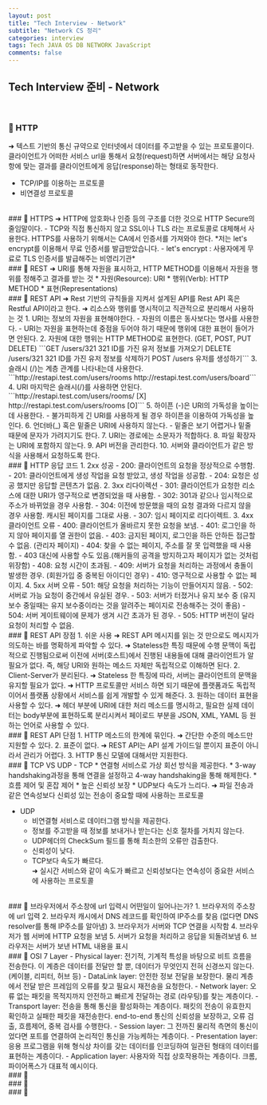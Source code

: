 ```yaml
---  
layout: post  
title: "Tech Interview - Network"  
subtitle: "Network CS 정리"  
categories: interview
tags: Tech JAVA OS DB NETWORK JavaScript
comments: false  
---  
```


## Tech Interview 준비 - Network
<br/>

### &#128204; HTTP
&#10140; 텍스트 기반의 통신 규약으로 인터넷에서 데이터를 주고받을 수 있는 프로토콜이다.  
클라이언트가 어떠한 서비스 url을 통해서 요청(request)하면 서버에서는 해당 요청사항에 맞는 결과를 클라이언트에게 응답(response)하는 형태로 동작한다.  
- TCP/IP를 이용하는 프로토콜  
- 비연결성 프로토콜  

<br/>
### &#128204; HTTPS
&#10140; HTTP에 암호화나 인증 등의 구조를 더한 것으로 HTTP Secure의 줄임말이다.  
- TCP와 직접 통신하지 않고 SSL이나 TLS 라는 프로토콜로 대체해서 사용한다.   
HTTPS를 사용하기 위해서는 CA에서 인증서를 가져와야 한다.  
*저는 let's encrypt를 이용해서 무료 인증서를 발급받았습니다. - let's encrypt : 사용자에게 무료로 TLS 인증서를 발급해주는 비영리기관*

<br/>
### &#128204; REST
&#10140; URI를 통해 자원을 표시하고, HTTP METHOD를 이용해서 자원을 행위를 정해주고 결과를 받는 것  
* 자원(Resource): URI  
* 행위(Verb): HTTP METHOD  
* 표현(Representations)  

<br/>
### &#128204; REST API
&#10140; Rest 기반의 규칙들을 지켜서 설계된 API를 Rest API 혹은 Restful API이라고 한다.  
&#10140; 리소스와 행위를 명시적이고 직관적으로 분리해서 사용하는 것  
1. URI는 정보의 자원을 표현해야한다.  
- 자원의 이름은 동사보다는 명사를 사용한다.  
- URI는 자원을 표현하는데 중점을 두어야 하기 때문에 행위에 대한 표현이 들어가면 안된다.  
2. 자원에 대한 행위는 HTTP METHOD로 표현한다. (GET, POST, PUT DELETE)  
```GET /users/321 321 ID를 가진 유저 정보를 가져오기
DELETE /users/321 321 ID를 가진 유저 정보를 삭제하기
POST /users 유저를 생성하기```
3. 슬래시 (/)는 계층 관계를 나타내는데 사용한다.  
```http://restapi.test.com/users/rooms
http://restapi.test.com/users/board```
4. URI 마지막은 슬래시(/)를 사용하면 안된다.  
```http://restapi.test.com/users/rooms/ [X]
http://restapi.test.com/users/rooms  [O]```
5. 하이픈 (-)은 URI의 가독성을 높이는데 사용한다.   
- 불가피하게 긴 URI를 사용하게 될 경우 하이픈을 이용하여 가독성을 높인다.  
6. 언더바(_) 혹은 밑줄은 URI에 사용하지 않는다.  
- 밑줄은 보기 어렵거나 밑줄 때문에 문자가 가려지기도 한다.  
7. URI는 경로에는 소문자가 적합하다.  
8. 파일 확장자는 URI에 포함하지 않는다.  
9. API 버전을 관리한다.  
10. 서버와 클라이언트가 같은 방식을 사용해서 요청하도록 한다.  

<br/>
### &#128204; HTTP 응답 코드
1. 2xx 성공  
- 200: 클라이언트의 요청을 정상적으로 수행함.  
- 201: 클라이언트에게 생성 작업을 요청 받았고, 생성 작업을 성공함.  
- 204: 요청은 성공 했지만 응답할 콘텐츠가 없음.  
2. 3xx 리다이렉션  
- 301: 클라이언트가 요청한 리소스에 대한 URI가 영구적으로 변경되었을 때 사용함.  
- 302: 301과 같으나 임시적으로 주소가 바뀌었을 경우 사용함.  
- 304: 이전에 방문했을 때의 요청 결과와 다르지 않을 경우 사용함. 캐시된 페이지를 그대로 사용.  
- 307: 임시 페이지로 리다이렉트.  
3. 4xx 클라이언트 오류  
- 400: 클라이언트가 올바르지 못한 요청을 보냄.  
- 401: 로그인을 하지 않아 페이지를 열 권한이 없음.  
- 403: 금지된 페이지, 로그인을 하든 안하든 접근할 수 없음. (관리자 페이지)  
- 404: 찾을 수 없는 페이지, 주소를 잘 못 입력했을 때 사용함.  
- 403 대신에 사용할 수도 있음.(해커들의 공격을 방지하고자 페이지가 없는 것처럼 위장함)  
- 408: 요청 시간이 초과됨.  
- 409: 서버가 요청을 처리하는 과정에서 충돌이 발생한 경우. (회원가입 중 중복된 아이디인 경우)  
- 410: 영구적으로 사용할 수 없는 페이지.  
4. 5xx 서버 오류  
- 501: 해당 요청을 처리하는 기능이 만들어지지 않음.  
- 502: 서버로 가능 요청이 중간에서 유실된 경우.  
- 503: 서버가 터졌거나 유지 보수 중  
(유지 보수 중일때는 유지 보수중이라는 것을 알려주는 페이지로 전송해주는 것이 좋음)  
- 504: 서버 게이트웨이에 문제가 생겨 시간 초과가 된 경우.  
- 505: HTTP 버전이 달라 요청이 처리할 수 없음.  

<br/>
### &#128204; REST API 장점
1. 쉬운 사용  
&#10140; REST API 메시지를 읽는 것 만으로도 메시지가 의도하는 바를 명확하게 파악할 수 있다.  
&#10140; Stateless한 특징 때문에 수행 문맥이 독립적으로 진행됨으로써 이전에 서버(호스트)에서 진행된 내용들에 대해 클라이언트가 알 필요가 없다. 즉, 해당 URI와 원하는 메소드 자체만 독립적으로 이해하면 된다.  
2. Client-Server가 분리된다.  
&#10140; Stateless 한 특징에 따라, 서버는 클라이언트의 문맥을 유지할 필요가 없다.
&#10140; HTTP 프로토콜만 서비스 하면 되기 때문에 플랫폼과도 독립적이어서 플랫폼 상황에서 서비스를 쉽게 개발할 수 있게 해준다.  
3. 원하는 데이터 표현을 사용할 수 있다.  
&#10140; 헤더 부분에 URI에 대한 처리 메소드를 명시하고, 필요한 실제 데이터는 body부분에 표현하도록 분리시켜서 페이로드 부분을 JSON, XML, YAML 등 원하는 언어로 사용할 수 있다.  

<br/>
### &#128204; REST API 단점
1. HTTP 메소드의 한계에 묶인다.  
&#10140; 간단한 수준의 메소드만 지원할 수 있다.  
2. 표준이 없다.  
&#10140; REST API는 API 설계 가이드일 뿐이지 표준이 아니라서 관리가 어렵다.  
3. HTTP 통신 모델에 대해서만 지원한다.  

<br/>
### &#128204; TCP VS UDP
- TCP  
	* 연결형 서비스로 가상 회선 방식을 제공한다.  
	* 3-way handshaking과정을 통해 연결을 설정하고 4-way handshaking을 통해 해제한다.  
	* 흐름 제어 및 혼잡 제어  
	* 높은 신뢰성 보장  
	* UDP보다 속도가 느리다.  
&#10140; 파일 전송과 같은 연속성보다 신뢰성 있는 전송이 중요할 때에 사용하는 프로토콜  

- UDP  
	* 비연결형 서비스로 데이터그램 방식을 제공한다.  
	* 정보를 주고받을 때 정보를 보내거나 받는다는 신호 절차를 거치지 않는다.  
	* UDP헤더의 CheckSum 필드를 통해 최소한의 오류만 검출한다.  
	* 신뢰성이 낮다.  
	* TCP보다 속도가 빠르다.  
&#10140; 실시간 서비스와 같이 속도가 빠르고 신뢰성보다는 연속성이 중요한 서비스에 사용하는 프로토콜  

<br/>
### &#128204; 브라우저에서 주소창에 url 입력시 어떤일이 일어나는가?
1. 브라우저의 주소창에 url 입력  
2. 브라우저 캐시에서 DNS 레코드를 확인하여 IP주소를 찾음 (없다면 DNS resolver를 통해 IP주소를 알아냄)  
3. 브라우저가 서버와 TCP 연결을 시작함  
4. 브라우저가 웹 서버에 HTTP 요청을 보냄  
5. 서버가 요청을 처리하고 응답을 되돌려보냄  
6. 브라우저는 서버가 보낸 HTML 내용을 표시  

<br/>
### &#128204; OSI 7 Layer
- Physical layer: 전기적, 기계적 특성을 바탕으로 비트 흐름을 전송한다. 이 계층은 데이터를 전달만 할 뿐, 데이터가 무엇인지 전혀 신경쓰지 않는다. (케이블, 리피터, 허브 등)  
- DataLink layer: 안전한 정보 전달을 보장한다. 물리 계층에서 전달 받은 프레임의 오류를 찾고 필요시 재전송을 요청한다.  
- Network layer: 오류 없는 패킷을 목적지까지 안전하고 빠르게 전달하는 경로 (라우팅)를 찾는 계층이다.  
- Transport layer: 전송을 통해 통신을 활성화하는 계층이다. 패킷의 전송이 유효한지 확인하고 실패한 패킷을 재전송한다. end-to-end 통신의 신뢰성을 보장하고, 오류 검출, 흐름제어, 중복 검사를 수행한다.  
- Session layer: 그 전까진 물리적 측면의 통신이었다면 포트를 연결하여 논리적인 통신을 가능케하는 계층이다.  
- Presentation layer: 응용 프로그램을 위해 형식상 차이를 갖는 데이터를 인코딩하여 일관된 형태의 데이터를 표현하는 계층이다.  
- Application layer: 사용자와 직접 상호작용하는 계층이다. 크롬, 파이어폭스가 대표적 예시이다.  

<br/>
### &#128204;

<br/>
### &#128204;

<br/>
### &#128204;

